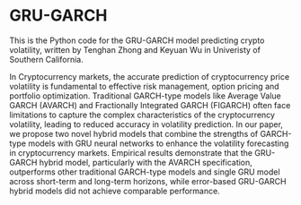 # GRU-GARCH
This is the Python code for the GRU-GARCH model predicting crypto volatility, written by Tenghan Zhong and Keyuan Wu in Univeristy of Southern California.

In Cryptocurrency markets, the accurate prediction of cryptocurrency price volatility is fundamental to effective risk management, option pricing and portfolio optimization. Traditional GARCH-type models like Average Value GARCH (AVARCH) and Fractionally Integrated GARCH (FIGARCH) often face limitations to capture the complex characteristics of the cryptocurrency volatility, leading to reduced accuracy in volatility prediction. In our paper, we propose two novel hybrid models that combine the strengths of GARCH-type models with GRU neural networks to enhance the volatility forecasting in cryptocurrency markets. Empirical results demonstrate that the GRU-GARCH hybrid model, particularly with the AVARCH specification, outperforms other traditional GARCH-type models and single GRU model across short-term and long-term horizons, while error-based GRU-GARCH hybrid models did not achieve comparable performance.
